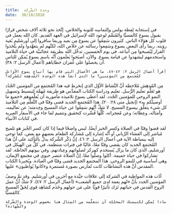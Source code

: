 ```yaml
---
title:  وحدة الشَّركة
date:  30/10/2018
---
```


في إستجابة لِعِظة بولس وإلتماسِه للتوبة والخلاص، إتَّخذ نحو ثلاثة آلاف شخص قرارًا بقبول يسوع كالمسيَّا والمُتمِّم لوعود الله لإسرائيل في العهد القديم. كان الله يعمل في قلوب كل هؤلاء الناس. كثيرون سَمِعُوا عن يسوع مِن بعيد وربما سافروا إلى أورشليم بُغية رؤيته. ربما رأى البعض يسوع وسَمِعوا رسالته عن خلاص الله، لكنَّهم لم يتعهَّدوا ولم يتَّخذوا القرار لِيُصبحوا مِن أتباعه. في يوم الخمسين، تدخَّل الله بطريقة عجائبيَّة في حياة التلاميذ واستخدمهم ليشهدوا عن قيامة يسوع. والآن، أصبَحوا يَعلَمون أنَّه باسم يسوع يُمكِن للناس أن يحصلوا على غُفران خطاياهم (أعمال الرسل ٢: ٣٨).

`أقرأ أعمال الرسل ٢: ٤٢-٤٧. ما هي الأعمال التي قام بها أتباع يسوع الأوائل كمُجتمع مِن المؤمنين؟ ما الذي أنشأ هذه الوحدة المُدهِشة للشَرِكة؟`

مِن المُدهِش مُلاحظة أنَّ النَّشاط الأوَّل الذي إنخرط فيه هذا المُجتمع من المؤمنين الجُدُد هو تَعَلُّم تعليم الرُّسل. تعليم ودراسة الكتاب المقدَّس هو طريقة مُهمَّة لتبسيط وتسهيل النمو الروحي للمؤمنين الجُدد. لقد أعطى يسوع تلاميذه مأمورية أن يُعلِّموهم «جميع ما أوصيتُكم به» (إنجيل متى ٢٨: ٢٠). هذا المُجتمع الجديد قضى وقتًا في التَّعلُّم مِن التلاميذ كل شيء يتعلَّق بيسوع المسيح. لا شكَّ أنَّهم سَمِعُوا عن حياة المسيح وخِدمته؛ عن تعاليمه، وأمثاله، وعِظاته؛ وعن مُعجزاته، كُلُّها فُسِّرت كتحقيق وتتميم لما جاء في الأسفار العبرية في كتابات الأنبياء.

لقد قضوا وقتًا في الصلاة وكسر الخبز أيضًا. ليس واضحًا فيما إذا كان كسر الخُبز هو تلميح مُباشر إلى العشاء الرَّباني أو أنَّه إشارة إلى مُشاركة الطعام بعضهم مع بعض، كما توحي إليه ببساطة الآية في أعمال الرسل ٢: ٤٦. إنَّ ذِكْر الشَّركة يدلُّ بالتأكيد على أنَّ هذا المُجتمع الجديد كان يقضي وقتًا معًا، غالبًا في فترات منتظمة، في كلٍّ مِن الهيكل في أورشليم، الذي كان ما يزال يُستخدم كمركز لصلواتهم وعِبادتهم، وفي بيوتهم الخاصَّة. لقد تشاركوا في حياة حميمة. أكلوا وصلُّوا معًا. إنَّ الصلاة عنصر حيوي في مجتمع الإيمان، وهي أساسية في للنمو الروحي. هذا المجتمع الجديد قضى وقتًا في العبادة. ويُخبرنا الكتاب المقدس أنَّ هذه النشاطات كانت تُمارس بصورة مُستمرة و«كانوا يُواظبون» عليها.

أدّت هذه المواظبة في الشركة إلى علاقات جيِّدة مع آخرين في أورشليم. وقد تمَّ وصفُ المؤمنين الجدد بأنَّ «لهم نِعمة لدى جميع الشعب» (أعمال الرسل ٢: ٤٧). لا شكَّ أنَّ عمل الروح القدس في حياتهم تَرَك تأثيرًا قويًا على مَن حولهم وخَدَم كشاهِد قوي لِحَقِّ المسيح كالمَسيِّا.

`ماذا يُمكِن لكنيستك المحليَّة أن تتعلَّمه مِن المِثال هنا بخصوص الوحدة والشَّركة والشَّهادة؟`